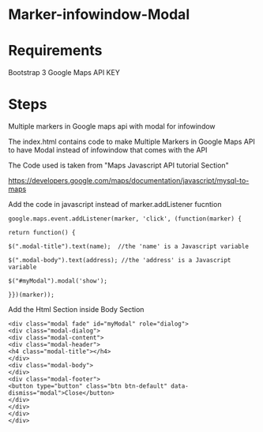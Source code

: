# Marker-infowindow-Modal

# Requirements
Bootstrap 3
Google Maps API KEY

# Steps
Multiple markers in Google maps api with modal for infowindow

The index.html contains code to make Multiple Markers in Google Maps API to have Modal instead of infowindow that comes with the API
 
The Code used is taken from "Maps Javascript API tutorial Section"

https://developers.google.com/maps/documentation/javascript/mysql-to-maps

Add the code in javascript instead of  marker.addListener fucntion

```
google.maps.event.addListener(marker, 'click', (function(marker) {

return function() {

$(".modal-title").text(name);  //the 'name' is a Javascript variable

$(".modal-body").text(address); //the 'address' is a Javascript variable

$("#myModal").modal('show');

}})(marker));
```

Add the Html Section inside Body Section
```
<div class="modal fade" id="myModal" role="dialog">
<div class="modal-dialog">
<div class="modal-content">
<div class="modal-header">
<h4 class="modal-title"></h4>
</div>
<div class="modal-body">
</div>
<div class="modal-footer">
<button type="button" class="btn btn-default" data-dismiss="modal">Close</button>
</div>
</div>
</div>
</div>
```




